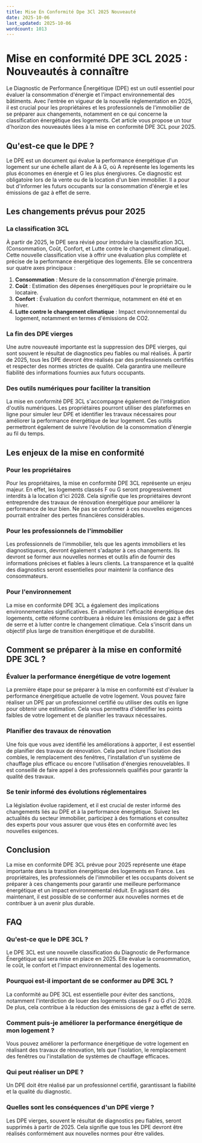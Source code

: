 ```yaml
---
title: Mise En Conformité Dpe 3Cl 2025 Nouveauté
date: 2025-10-06
last_updated: 2025-10-06
wordcount: 1013
---
```


# Mise en conformité DPE 3CL 2025 : Nouveautés à connaître

Le Diagnostic de Performance Énergétique (DPE) est un outil essentiel pour évaluer la consommation d'énergie et l'impact environnemental des bâtiments. Avec l'entrée en vigueur de la nouvelle réglementation en 2025, il est crucial pour les propriétaires et les professionnels de l'immobilier de se préparer aux changements, notamment en ce qui concerne la classification énergétique des logements. Cet article vous propose un tour d'horizon des nouveautés liées à la mise en conformité DPE 3CL pour 2025.

## Qu'est-ce que le DPE ?

Le DPE est un document qui évalue la performance énergétique d'un logement sur une échelle allant de A à G, où A représente les logements les plus économes en énergie et G les plus énergivores. Ce diagnostic est obligatoire lors de la vente ou de la location d'un bien immobilier. Il a pour but d'informer les futurs occupants sur la consommation d'énergie et les émissions de gaz à effet de serre.

## Les changements prévus pour 2025

### La classification 3CL

À partir de 2025, le DPE sera révisé pour introduire la classification 3CL (Consommation, Coût, Confort, et Lutte contre le changement climatique). Cette nouvelle classification vise à offrir une évaluation plus complète et précise de la performance énergétique des logements. Elle se concentrera sur quatre axes principaux :

1. **Consommation** : Mesure de la consommation d'énergie primaire.
2. **Coût** : Estimation des dépenses énergétiques pour le propriétaire ou le locataire.
3. **Confort** : Évaluation du confort thermique, notamment en été et en hiver.
4. **Lutte contre le changement climatique** : Impact environnemental du logement, notamment en termes d'émissions de CO2.

### La fin des DPE vierges

Une autre nouveauté importante est la suppression des DPE vierges, qui sont souvent le résultat de diagnostics peu fiables ou mal réalisés. À partir de 2025, tous les DPE devront être réalisés par des professionnels certifiés et respecter des normes strictes de qualité. Cela garantira une meilleure fiabilité des informations fournies aux futurs occupants.

### Des outils numériques pour faciliter la transition

La mise en conformité DPE 3CL s'accompagne également de l'intégration d'outils numériques. Les propriétaires pourront utiliser des plateformes en ligne pour simuler leur DPE et identifier les travaux nécessaires pour améliorer la performance énergétique de leur logement. Ces outils permettront également de suivre l'évolution de la consommation d'énergie au fil du temps.

## Les enjeux de la mise en conformité

### Pour les propriétaires

Pour les propriétaires, la mise en conformité DPE 3CL représente un enjeu majeur. En effet, les logements classés F ou G seront progressivement interdits à la location d'ici 2028. Cela signifie que les propriétaires devront entreprendre des travaux de rénovation énergétique pour améliorer la performance de leur bien. Ne pas se conformer à ces nouvelles exigences pourrait entraîner des pertes financières considérables.

### Pour les professionnels de l'immobilier

Les professionnels de l'immobilier, tels que les agents immobiliers et les diagnostiqueurs, devront également s'adapter à ces changements. Ils devront se former aux nouvelles normes et outils afin de fournir des informations précises et fiables à leurs clients. La transparence et la qualité des diagnostics seront essentielles pour maintenir la confiance des consommateurs.

### Pour l'environnement

La mise en conformité DPE 3CL a également des implications environnementales significatives. En améliorant l'efficacité énergétique des logements, cette réforme contribuera à réduire les émissions de gaz à effet de serre et à lutter contre le changement climatique. Cela s'inscrit dans un objectif plus large de transition énergétique et de durabilité.

## Comment se préparer à la mise en conformité DPE 3CL ?

### Évaluer la performance énergétique de votre logement

La première étape pour se préparer à la mise en conformité est d'évaluer la performance énergétique actuelle de votre logement. Vous pouvez faire réaliser un DPE par un professionnel certifié ou utiliser des outils en ligne pour obtenir une estimation. Cela vous permettra d'identifier les points faibles de votre logement et de planifier les travaux nécessaires.

### Planifier des travaux de rénovation

Une fois que vous avez identifié les améliorations à apporter, il est essentiel de planifier des travaux de rénovation. Cela peut inclure l'isolation des combles, le remplacement des fenêtres, l'installation d'un système de chauffage plus efficace ou encore l'utilisation d'énergies renouvelables. Il est conseillé de faire appel à des professionnels qualifiés pour garantir la qualité des travaux.

### Se tenir informé des évolutions réglementaires

La législation évolue rapidement, et il est crucial de rester informé des changements liés au DPE et à la performance énergétique. Suivez les actualités du secteur immobilier, participez à des formations et consultez des experts pour vous assurer que vous êtes en conformité avec les nouvelles exigences.

## Conclusion

La mise en conformité DPE 3CL prévue pour 2025 représente une étape importante dans la transition énergétique des logements en France. Les propriétaires, les professionnels de l'immobilier et les occupants doivent se préparer à ces changements pour garantir une meilleure performance énergétique et un impact environnemental réduit. En agissant dès maintenant, il est possible de se conformer aux nouvelles normes et de contribuer à un avenir plus durable.

## FAQ

### Qu'est-ce que le DPE 3CL ?

Le DPE 3CL est une nouvelle classification du Diagnostic de Performance Énergétique qui sera mise en place en 2025. Elle évalue la consommation, le coût, le confort et l'impact environnemental des logements.

### Pourquoi est-il important de se conformer au DPE 3CL ?

La conformité au DPE 3CL est essentielle pour éviter des sanctions, notamment l'interdiction de louer des logements classés F ou G d'ici 2028. De plus, cela contribue à la réduction des émissions de gaz à effet de serre.

### Comment puis-je améliorer la performance énergétique de mon logement ?

Vous pouvez améliorer la performance énergétique de votre logement en réalisant des travaux de rénovation, tels que l'isolation, le remplacement des fenêtres ou l'installation de systèmes de chauffage efficaces.

### Qui peut réaliser un DPE ?

Un DPE doit être réalisé par un professionnel certifié, garantissant la fiabilité et la qualité du diagnostic.

### Quelles sont les conséquences d'un DPE vierge ?

Les DPE vierges, souvent le résultat de diagnostics peu fiables, seront supprimés à partir de 2025. Cela signifie que tous les DPE devront être réalisés conformément aux nouvelles normes pour être valides.